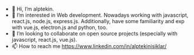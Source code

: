 - 👋 Hi, I’m alptekin.
- 👀 I’m interested in Web development. Nowadays working with javascript, react.js, node.js, express.js. Additionally, have some familiarity and exp with vue.js, electron.js and python, too.
- 💞️ I’m looking to collaborate on open source projects (especially with javascript, react.js, vue.js).
- 📫 How to reach me https://www.linkedin.com/in/alptekinisiklar/ 
<!---
aisiklar/aisiklar is a ✨ special ✨ repository because its `README.md` (this file) appears on your GitHub profile.
You can click the Preview link to take a look at your changes.
--->
